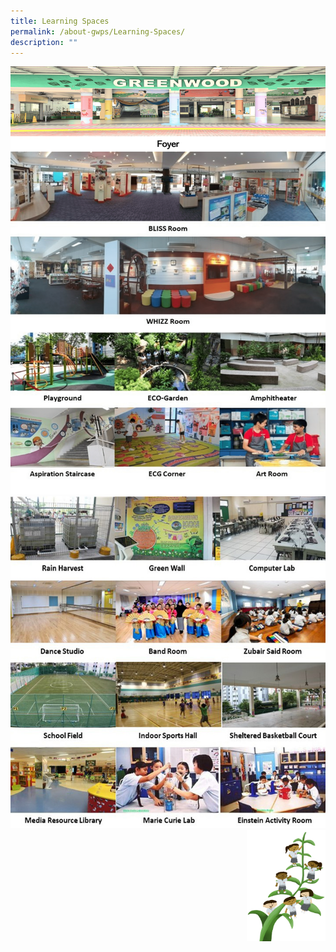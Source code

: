 ```yaml
---
title: Learning Spaces
permalink: /about-gwps/Learning-Spaces/
description: ""
---
```

![](/images/Learning%20Space/learning%20space-min.png)
![](/images/Learning%20Space/Slide2.jpg)
<img src="/images/Small%20logo/gwps%20children%20(1).png" 
     style="width:25%;float:right">